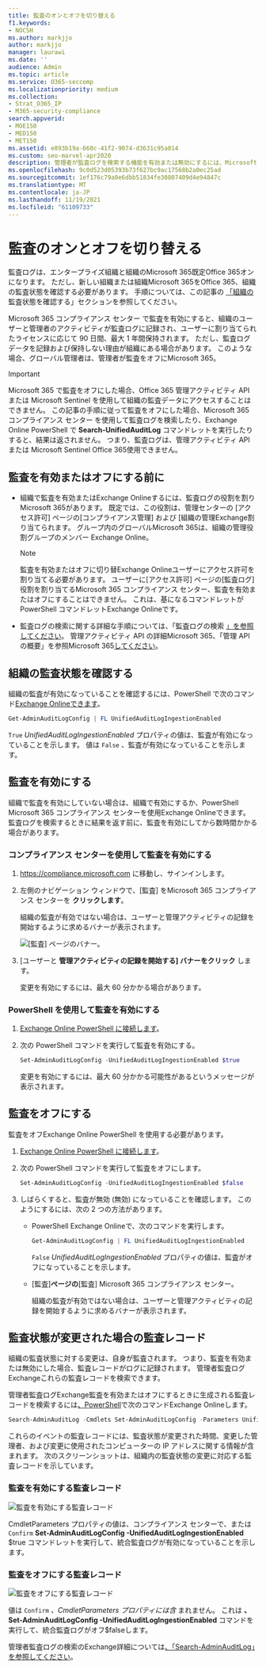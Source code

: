 ```yaml
---
title: 監査のオンとオフを切り替える
f1.keywords:
- NOCSH
ms.author: markjjo
author: markjjo
manager: laurawi
ms.date: ''
audience: Admin
ms.topic: article
ms.service: O365-seccomp
ms.localizationpriority: medium
ms.collection:
- Strat_O365_IP
- M365-security-compliance
search.appverid:
- MOE150
- MED150
- MET150
ms.assetid: e893b19a-660c-41f2-9074-d3631c95a014
ms.custom: seo-marvel-apr2020
description: 管理者が監査ログを検索する機能を有効または無効にするには、Microsoft 365 コンプライアンス センターの監査ログ検索機能を有効または無効にする方法を示します。
ms.openlocfilehash: 9c0d523d05393b73f627bc9ac17568b2a0ec25ad
ms.sourcegitcommit: 1ef176c79a0e6dbb51834fe30807409d4e94847c
ms.translationtype: MT
ms.contentlocale: ja-JP
ms.lasthandoff: 11/19/2021
ms.locfileid: "61109733"
---
```

# <a name="turn-auditing-on-or-off"></a>監査のオンとオフを切り替える

監査ログは、エンタープライズ組織と組織のMicrosoft 365既定Office 365オンになります。 ただし、新しい組織または組織Microsoft 365をOffice 365、組織の監査状態を確認する必要があります。 手順については、この記事の [「組織の](#verify-the-auditing-status-for-your-organization) 監査状態を確認する」セクションを参照してください。 

Microsoft 365 コンプライアンス センター で監査を有効にすると、組織のユーザーと管理者のアクティビティが監査ログに記録され、ユーザーに割り当てられたライセンスに応じて 90 日間、最大 1 年間保持されます。 ただし、監査ログ データを記録および保持しない理由が組織にある場合があります。 このような場合、グローバル管理者は、管理者が監査をオフにMicrosoft 365。

> [!IMPORTANT]
> Microsoft 365 で監査をオフにした場合、Office 365 管理アクティビティ API または Microsoft Sentinel を使用して組織の監査データにアクセスすることはできません。 この記事の手順に従って監査をオフにした場合、Microsoft 365 コンプライアンス センター を使用して監査ログを検索したり、Exchange Online PowerShell で **Search-UnifiedAuditLog** コマンドレットを実行したりすると、結果は返されません。 つまり、監査ログは、管理アクティビティ API または Microsoft Sentinel Office 365使用できません。
  
## <a name="before-you-turn-auditing-on-or-off"></a>監査を有効またはオフにする前に

- 組織で監査を有効またはExchange Onlineするには、監査ログの役割を割りMicrosoft 365があります。 既定では、この役割は、管理センターの [アクセス許可] ページの[コンプライアンス管理] および [組織の管理Exchange割り当てられます。 グループ内のグローバルMicrosoft 365は、組織の管理役割グループのメンバー Exchange Online。

    > [!NOTE]
    > 監査を有効またはオフに切り替Exchange Onlineユーザーにアクセス許可を割り当てる必要があります。 ユーザーに[アクセス許可] ページの[監査ログ] 役割を割り当てるMicrosoft 365 コンプライアンス センター、監査を有効またはオフにすることはできません。 これは、基になるコマンドレットが PowerShell コマンドレットExchange Onlineです。

- 監査ログの検索に関する詳細な手順については、「監査ログの検索 [」を参照してください](search-the-audit-log-in-security-and-compliance.md)。 管理アクティビティ API の詳細Microsoft 365、「管理 API の概要」を参照Microsoft 365[してください](/office/office-365-management-api/get-started-with-office-365-management-apis)。

## <a name="verify-the-auditing-status-for-your-organization"></a>組織の監査状態を確認する

組織の監査が有効になっていることを確認するには、PowerShell で次のコマンド[Exchange Onlineできます](/powershell/exchange/connect-to-exchange-online-powershell)。

```powershell
Get-AdminAuditLogConfig | FL UnifiedAuditLogIngestionEnabled
```

`True` _UnifiedAuditLogIngestionEnabled_ プロパティの値は、監査が有効になっていることを示します。 値は `False` 、監査が有効になっていることを示します。

## <a name="turn-on-auditing"></a>監査を有効にする

組織で監査を有効にしていない場合は、組織で有効にするか、PowerShell Microsoft 365 コンプライアンス センターを使用Exchange Onlineできます。 監査ログを検索するときに結果を返す前に、監査を有効にしてから数時間かかる場合があります。
  
### <a name="use-the-compliance-center-to-turn-on-auditing"></a>コンプライアンス センターを使用して監査を有効にする

1. <https://compliance.microsoft.com> に移動し、サインインします。

2. 左側のナビゲーション ウィンドウで、[監査] をMicrosoft 365 コンプライアンス センターを **クリックします**。

   組織の監査が有効ではない場合は、ユーザーと管理アクティビティの記録を開始するように求めるバナーが表示されます。

   ![[監査] ページのバナー。](../media/AuditingBanner.png)

3. [ユーザーと **管理アクティビティの記録を開始する] バナーをクリック** します。

   変更を有効にするには、最大 60 分かかる場合があります。

### <a name="use-powershell-to-turn-on-auditing"></a>PowerShell を使用して監査を有効にする

1. [Exchange Online PowerShell に接続します](/powershell/exchange/connect-to-exchange-online-powershell)。

2. 次の PowerShell コマンドを実行して監査を有効にする。

    ```powershell
    Set-AdminAuditLogConfig -UnifiedAuditLogIngestionEnabled $true
    ```

    変更を有効にするには、最大 60 分かかる可能性があるというメッセージが表示されます。
  
## <a name="turn-off-auditing"></a>監査をオフにする

監査をオフExchange Online PowerShell を使用する必要があります。
  
1. [Exchange Online PowerShell に接続します](/powershell/exchange/connect-to-exchange-online-powershell)。

2. 次の PowerShell コマンドを実行して監査をオフにします。

    ```powershell
    Set-AdminAuditLogConfig -UnifiedAuditLogIngestionEnabled $false
    ```

3. しばらくすると、監査が無効 (無効) になっていることを確認します。 このようにするには、次の 2 つの方法があります。

    - PowerShell Exchange Onlineで、次のコマンドを実行します。

      ```powershell
      Get-AdminAuditLogConfig | FL UnifiedAuditLogIngestionEnabled
      ```

      `False` _UnifiedAuditLogIngestionEnabled_ プロパティの値は、監査がオフになっていることを示します。

    - [監査]**ページの**[監査] Microsoft 365 コンプライアンス センター。

      組織の監査が有効ではない場合は、ユーザーと管理アクティビティの記録を開始するように求めるバナーが表示されます。

## <a name="audit-records-when-auditing-status-is-changed"></a>監査状態が変更された場合の監査レコード

組織の監査状態に対する変更は、自身が監査されます。 つまり、監査を有効または無効にした場合、監査レコードがログに記録されます。 管理者監査ログExchangeこれらの監査レコードを検索できます。

管理者監査ログExchange監査を有効またはオフにするときに生成される監査レコードを検索するには[、PowerShell](/powershell/exchange/connect-to-exchange-online-powershell)で次のコマンドExchange Onlineします。

```powershell
Search-AdminAuditLog -Cmdlets Set-AdminAuditLogConfig -Parameters UnifiedAuditLogIngestionEnabled
```

これらのイベントの監査レコードには、監査状態が変更された時間、変更した管理者、および変更に使用されたコンピューターの IP アドレスに関する情報が含まれます。 次のスクリーンショットは、組織内の監査状態の変更に対応する監査レコードを示しています。

### <a name="audit-record-for-turning-on-auditing"></a>監査を有効にする監査レコード

![監査を有効にする監査レコード](../media/AuditStatusAuditingEnabled.png)

CmdletParameters プロパティの値は、コンプライアンス センターで、または `Confirm` **Set-AdminAuditLogConfig -UnifiedAuditLogIngestionEnabled** $true コマンドレットを実行して、統合監査ログが有効になっていることを示します。

### <a name="audit-record-for-turning-off-auditing"></a>監査をオフにする監査レコード

![監査をオフにする監査レコード](../media/AuditStatusAuditingDisabled.png)

値は `Confirm` *、CmdletParameters プロパティには含* まれません。 これは **、Set-AdminAuditLogConfig -UnifiedAuditLogIngestionEnabled** コマンドを実行して、統合監査ログがオフ$falseします。

管理者監査ログの検索のExchange詳細については[、「Search-AdminAuditLog」を参照してください](/powershell/module/exchange/search-adminauditlog)。
